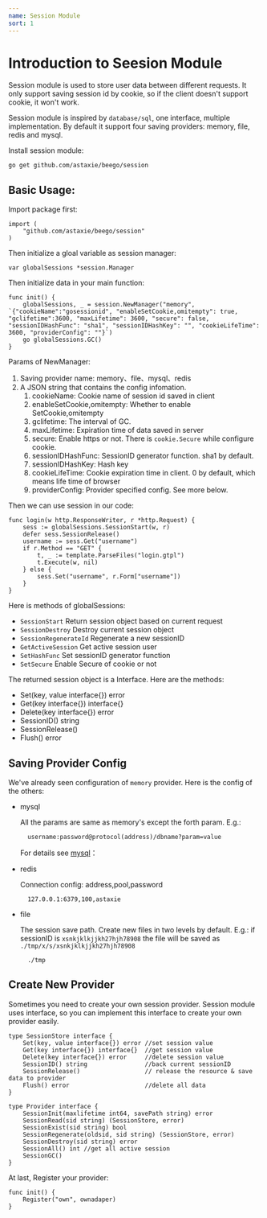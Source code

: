 ```yaml
---
name: Session Module
sort: 1
---
```


# Introduction to Seesion Module

Session module is used to store user data between different requests. It only support saving session id by cookie, so if the client doesn't support cookie, it won't work.

Session module is inspired by `database/sql`, one interface, multiple implementation. By default it support four saving providers: memory, file, redis and mysql.

Install session module:

	go get github.com/astaxie/beego/session

## Basic Usage:

Import package first:

	import (
		"github.com/astaxie/beego/session"
	)

Then initialize a gloal variable as session manager:

	var globalSessions *session.Manager
	
Then initialize data in your main function:

	func init() {
		globalSessions, _ = session.NewManager("memory", `{"cookieName":"gosessionid", "enableSetCookie,omitempty": true, "gclifetime":3600, "maxLifetime": 3600, "secure": false, "sessionIDHashFunc": "sha1", "sessionIDHashKey": "", "cookieLifeTime": 3600, "providerConfig": ""}`)
		go globalSessions.GC()
	}
			
Params of NewManager:

1. Saving provider name: memory、file、mysql、redis
2. A JSON string that contains the config infomation.
	1. cookieName: Cookie name of session id saved in client
	2. enableSetCookie,omitempty: Whether to enable SetCookie,omitempty
	3. gclifetime: The interval of GC.
	4. maxLifetime: Expiration time of data saved in server
	5. secure: Enable https or not. There is `cookie.Secure` while configure cookie.
	6. sessionIDHashFunc: SessionID generator function. sha1 by default.
	7. sessionIDHashKey: Hash key
	8. cookieLifeTime: Cookie expiration time in client. 0 by default, which means life time of browser
	9. providerConfig: Provider specified config. See more below.

Then we can use session in our code:

	func login(w http.ResponseWriter, r *http.Request) {
		sess := globalSessions.SessionStart(w, r)
		defer sess.SessionRelease()
		username := sess.Get("username")
		if r.Method == "GET" {
			t, _ := template.ParseFiles("login.gtpl")
			t.Execute(w, nil)
		} else {
			sess.Set("username", r.Form["username"])
		}
	}

Here is methods of globalSessions:

- `SessionStart` Return session object based on current request
- `SessionDestroy` Destroy current session object
- `SessionRegenerateId` Regenerate a new sessionID
- `GetActiveSession` Get active session user
- `SetHashFunc` Set sessionID generator function
- `SetSecure` Enable Secure of cookie or not

The returned session object is a Interface. Here are the methods:

* Set(key, value interface{}) error 
* Get(key interface{}) interface{}  
* Delete(key interface{}) error     
* SessionID() string                
* SessionRelease()                  
* Flush() error

## Saving Provider Config

We've already seen configuration of `memory` provider. Here is the config of the others:

- mysql

  All the params are same as memory's except the forth param. E.g.: 
	
		username:password@protocol(address)/dbname?param=value

  For details see [mysql](https://github.com/go-sql-driver/mysql#dsn-data-source-name)：

- redis

  Connection config: address,pool,password
	
		127.0.0.1:6379,100,astaxie
		
- file

  The session save path. Create new files in two levels by default.  E.g.: if sessionID is `xsnkjklkjjkh27hjh78908` the file will be saved as `./tmp/x/s/xsnkjklkjjkh27hjh78908`

		./tmp

## Create New Provider

Sometimes you need to create your own session provider. Session module uses interface, so you can implement this interface to create your own provider easily.

	type SessionStore interface {
		Set(key, value interface{}) error //set session value
		Get(key interface{}) interface{}  //get session value
		Delete(key interface{}) error     //delete session value
		SessionID() string                //back current sessionID
		SessionRelease()                  // release the resource & save data to provider
		Flush() error                     //delete all data
	}
	
	type Provider interface {
		SessionInit(maxlifetime int64, savePath string) error
		SessionRead(sid string) (SessionStore, error)
		SessionExist(sid string) bool
		SessionRegenerate(oldsid, sid string) (SessionStore, error)
		SessionDestroy(sid string) error
		SessionAll() int //get all active session
		SessionGC()
	}	

At last, Register your provider:

	func init() {
		Register("own", ownadaper)
	}
						
